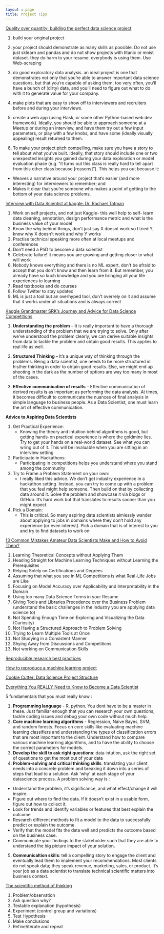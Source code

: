 ```yaml
---
layout : page
title: Project Tips
---
```



[Quality over quantity: building the perfect data science project](https://towardsdatascience.com/quality-over-quantity-building-the-perfect-data-science-project-993ccc0b1241)

1. build your original project
2. your project should demonstrate as many skills as possible. Do not use just sklearn and pandas and do not show projects with titanic or mnist dataset. they do harm to your resume. everybody is using them. Use Web-scraping

3. do good exploratory data analysis.  an ideal project is one that demonstrates not only that you’re able to answer important data science questions, but that you’re capable of asking them, too very often, you’ll have a bunch of (dirty) data, and you’ll need to figure out what to do with it to generate value for your company.
4.  make  plots that are easy to show off to interviewers and recruiters before and during your interviews.
5. create a web app (using Flask, or some other Python-based web dev framework). Ideally, you should be able to approach someone at a Meetup or during an interview, and have them try out a few input parameters, or play with a few knobs, and have some (ideally visually appealing) result returned to them.
6. To make your project pitch compelling, make sure you have a story to tell about what you’ve built. Ideally, that story should include one or two unexpected insights you gained during your data exploration or model evaluation phase (e.g. “it turns out this class is really hard to tell apart from this other class because [reasons]”).
This helps you out because it:
- Weaves a narrative around your project that’s easier (and more interesting) for interviewers to remember; and
- Makes it clear that you’re someone who makes a point of getting to the bottom of your data science problems.

[Interview with Data Scientist at kaggle: Dr. Rachael Tatman](https://hackernoon.com/interview-with-data-scientist-at-kaggle-dr-rachael-tatman-8bc61f9efdb9)
1. Work on self projects, and not just Kaggle- this well help to self- learn data cleaning, annotation, design performance metric and what is the business value of your model
2. Know the why behind things, don't just say X doesnt work so I tried Y, know why X doesn't work and why Y works
3. Practise technical speaking more often at local meetups and conferences
4. Don't need a PhD to become a data scientist
5. Celebrate failure! it means you are growing and getting closer to what will work
6. Nobody knows everything and there is no ML expert. don't be afraid to accept that you don't know and then learn from it. But remember, you already have so kuch knowledge and you are bringing all your life experiences to learning
7. Read textbooks and do courses
8. Follow Twitter to stay updated
9. ML is just a tool but an overhyped tool, don't overrely on it and assume that it works under all situations and is always correct

[Kaggle Grandmaster SRK’s Journey and Advice for Data Science Competitions](https://www.analyticsvidhya.com/blog/2019/01/datahack-radio-tips-crack-data-science-competitions-kaggle-grandmaster/)
1.  __Understanding the problem__ – It is really important to have a thorough understanding of the problem that we are trying to solve. Only after we’ve understood the problem clearly, we can derive suitable insights from data to tackle the problem and obtain good results. This applies to real life as well.

2. __Structured Thinking__ – It’s a unique way of thinking through the problems. Being a data scientist, one needs to be more structured in his/her thinking in order to obtain good results. Else, we might end up shooting in the dark as the number of options are way too many in most of the cases.

3. __Effective communication of results__ – Effective communication of derived results is as important as performing the data analysis. At times, it becomes difficult to communicate the nuances of final analysis in simple language to business people. As a Data Scientist, one must learn the art of effective communication.

**Advice to Aspiring Data Scientists**
1. Get Practical Experience: 
	- Knowing the theory and intuition behind algorithms is good, but getting hands-on practical experience is where the goldmine lies. Try to get your hands on a real-world dataset. See what you can wring out of it. This will be invaluable when you are sitting in an interview setting
2. Participate in Hackathons: 
	- Participating in competitions helps you understand where you stand among the community
3. Try to Frame a Problem Statement on your own: 
	- I really liked this advice. We don’t get industry experience in a hackathon setting. Instead, you can try to come up with a problem that you feel might help someone. Then build on that by collecting data around it. Solve the problem and showcase it via blogs or GitHub. It’s hard work but that translates to results sooner than you might expect
4. Pick a Domain: 
	- This is critical. So many aspiring data scientists aimlessly wander about applying to jobs in domains where they don’t hold any experience (or even interest). Pick a domain that is of interest to you and try to find datasets to work on

[13 Common Mistakes Amateur Data Scientists Make and How to Avoid Them?](https://www.analyticsvidhya.com/blog/2018/07/13-common-mistakes-aspiring-fresher-data-scientists-make-how-to-avoid-them/)
1. Learning Theoretical Concepts without Applying Them
2. Heading Straight for Machine Learning Techniques without Learning the Prerequisites
3. Relying Solely on Certifications and Degrees
4. Assuming that what you see in ML Competitions is what Real-Life Jobs are Like
5. Focusing on Model Accuracy over Applicability and Interpretability in the Domain
6. Using too many Data Science Terms in your Resume
7. Giving Tools and Libraries Precedence over the Business Problem (understand the basic challenges in the industry you are applying data science to)
8. Not Spending Enough Time on Exploring and Visualizing the Data (Curiosity)
9. Not Having a Structured Approach to Problem Solving
10. Trying to Learn Multiple Tools at Once
11. Not Studying in a Consistent Manner
12. Shying Away from Discussions and Competitions
13. Not working on Communication Skills

[Reproducible research best practices ](https://www.kaggle.com/rtatman/reproducible-research-best-practices-jupytercon?utm_medium=blog&utm_source=wordpress&utm_campaign=reproducibility-guide)

[How to reproduce a machine learning project](http://blog.kaggle.com/2018/09/19/help-i-cant-reproduce-a-machine-learning-project/?utm_campaign=Artificial%2BIntelligence%2BWeekly&utm_medium=rss&utm_source=Artificial_Intelligence_Weekly_87)

[Cookie Cutter: Data Science Project Structure](https://drivendata.github.io/cookiecutter-data-science/)

[Everything You REALLY Need to Know to Become a Data Scientist](https://medium.springboard.com/everything-you-really-need-to-know-to-become-a-data-scientist-ca42f238486d)

5 fundamentals that you must really know :
1. **Programming language** - R, python. You dont have to be a master in these. Just familiar enough that you can research your own questions, tackle coding issues and debug your own code without much help.
2. **Core machine learning algorithms** - Regression, Naive Bayes, SVM, and random forests. Focus on core skills like evaluating machine learning classifiers and understanding the types of classification errors that are most important to the client. Understand how to compare various machine learning algorithms, and to have the ability to choose the correct parameters for models. 
3. **Develop the skill to ask right questions**: data intution, ask the right set of questions to get the most out of your data
4. **Problem-solving and critical thinking skills**: translating your client needs into a concrete problem and breaking it down into a series of steps that lead to a solution. Ask 'why' at each stage of your datascience process. A problem solving way is :
- Understand the problem, it’s significance, and what effect/change it will inspire.
- Figure out where to find the data. If it doesn’t exist in a usable form, figure out how to collect it.
- Look for trends and identify variables or features that best explain the outcome
- Research different methods to fit a model to the data to successfully predict or explain the outcome.
- Verify that the model fits the data well and predicts the outcome based on the business case.
- Communicate your findings to the stakeholder such that they are able to understand the big picture impact of your solution.
5. **Communicaltion skills**: tell a compelling story to engage the client and eventually lead them to implement your recommendations. Most clients do not speak data; they speak revenue, marketing, sales, or product. It’s your job as a data scientist to translate technical scientific matters into business context.

[The scientific method of thinking](https://www.youtube.com/watch?v=N6IAzlugWw0)
1. Problem/observation
2. Ask question why?
3. Testable explanation (hypothesis)
4. Experiment (control group and variations)
5. Test Hypothesis
6. Make conclusions
7. Refine/iterate and repeat
